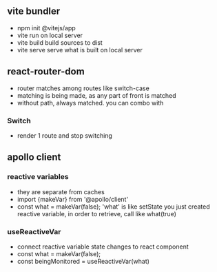 ## vite bundler

- npm init @vitejs/app
- vite
  run on local server
- vite build
  build sources to dist
- vite serve
  serve what is built on local server

## react-router-dom

- router matches among routes like switch-case
- matching is being made, as any part of front is matched
- <Route> without path, always matched. you can combo with <Switch>

### Switch

- render 1 route and stop switching

## apollo client

### reactive variables

- they are separate from caches
- import {makeVar} from '@apollo/client'
- const what = makeVar(false);
  'what' is like setState
  you just created reactive variable, in order to retrieve, call like what(true)

### useReactiveVar

- connect reactive variable state changes to react component
- const what = makeVar(false);
- const beingMonitored = useReactiveVar(what)
